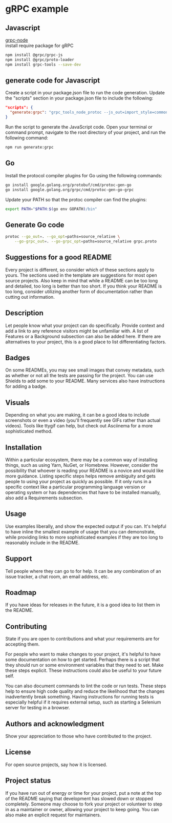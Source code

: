 # gRPC example

## Javascript

[grpc-node](https://github.com/grpc/grpc-node)  
install require package for gRPC

```bash
npm install @grpc/grpc-js
npm install @grpc/proto-loader
npm install grpc-tools --save-dev
```

## generate code for Javascript

Create a script in your package.json file to run the code generation. Update the "scripts" section in your package.json file to include the following:

```json
"scripts": {
  "generate:grpc": "grpc_tools_node_protoc --js_out=import_style=commonjs,binary:../grpc --grpc_out=../grpc --proto_path=../grpc ../grpc/grpc.proto"
}
```

Run the script to generate the JavaScript code. Open your terminal or command prompt, navigate to the root directory of your project, and run the following command:

```bash
npm run generate:grpc
```

## Go

Install the protocol compiler plugins for Go using the following commands:

```bash
go install google.golang.org/protobuf/cmd/protoc-gen-go
go install google.golang.org/grpc/cmd/protoc-gen-go-grpc
```

Update your PATH so that the protoc compiler can find the plugins:

```bash
export PATH="$PATH:$(go env GOPATH)/bin"
```

## Generate Go code

```bash
protoc --go_out=. --go_opt=paths=source_relative \
    --go-grpc_out=. --go-grpc_opt=paths=source_relative grpc.proto
```

## Suggestions for a good README
Every project is different, so consider which of these sections apply to yours. The sections used in the template are suggestions for most open source projects. Also keep in mind that while a README can be too long and detailed, too long is better than too short. If you think your README is too long, consider utilizing another form of documentation rather than cutting out information.


## Description
Let people know what your project can do specifically. Provide context and add a link to any reference visitors might be unfamiliar with. A list of Features or a Background subsection can also be added here. If there are alternatives to your project, this is a good place to list differentiating factors.

## Badges
On some READMEs, you may see small images that convey metadata, such as whether or not all the tests are passing for the project. You can use Shields to add some to your README. Many services also have instructions for adding a badge.

## Visuals
Depending on what you are making, it can be a good idea to include screenshots or even a video (you'll frequently see GIFs rather than actual videos). Tools like ttygif can help, but check out Asciinema for a more sophisticated method.

## Installation
Within a particular ecosystem, there may be a common way of installing things, such as using Yarn, NuGet, or Homebrew. However, consider the possibility that whoever is reading your README is a novice and would like more guidance. Listing specific steps helps remove ambiguity and gets people to using your project as quickly as possible. If it only runs in a specific context like a particular programming language version or operating system or has dependencies that have to be installed manually, also add a Requirements subsection.

## Usage
Use examples liberally, and show the expected output if you can. It's helpful to have inline the smallest example of usage that you can demonstrate, while providing links to more sophisticated examples if they are too long to reasonably include in the README.

## Support
Tell people where they can go to for help. It can be any combination of an issue tracker, a chat room, an email address, etc.

## Roadmap
If you have ideas for releases in the future, it is a good idea to list them in the README.

## Contributing
State if you are open to contributions and what your requirements are for accepting them.

For people who want to make changes to your project, it's helpful to have some documentation on how to get started. Perhaps there is a script that they should run or some environment variables that they need to set. Make these steps explicit. These instructions could also be useful to your future self.

You can also document commands to lint the code or run tests. These steps help to ensure high code quality and reduce the likelihood that the changes inadvertently break something. Having instructions for running tests is especially helpful if it requires external setup, such as starting a Selenium server for testing in a browser.

## Authors and acknowledgment
Show your appreciation to those who have contributed to the project.

## License
For open source projects, say how it is licensed.

## Project status
If you have run out of energy or time for your project, put a note at the top of the README saying that development has slowed down or stopped completely. Someone may choose to fork your project or volunteer to step in as a maintainer or owner, allowing your project to keep going. You can also make an explicit request for maintainers.
